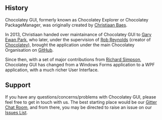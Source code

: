## History

Chocolatey GUI, formerly known as Chocolatey Explorer or Chocolatey PackageManager, was originally created by [Christiaan Baes](https://twitter.com/chrissie1).  

In 2013, Christiaan handed over maintainance of Chocolatey GUI to [Gary Ewan Park](https://www.gep13.co.uk/about), who later, under the supervision of [Rob Reynolds](https://twitter.com/ferventcoder) (creator of [Chocolatey](https://chocolatey.org/)), brought the application under the main Chocolatey Organisation on [GitHub](https://github.com/chocolatey).

Since then, with a set of major contributions from [Richard Simpson](https://twitter.com/richardsimp), Chocolatey GUI has changed from a Windows Forms application to a WPF application, with a much richer User Interface.

## Support
If you have any questions/concerns/problems with Chocolatey GUI, please feel free to get in touch with us.  The best starting place would be our [Gitter Chat Room](https://gitter.im/chocolatey/ChocolateyGUI), and from there, you may be directed to raise an issue on our [Issues List](https://github.com/chocolatey/ChocolateyGUI/issues).
